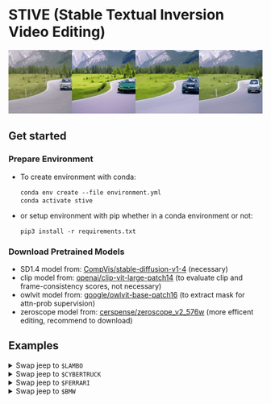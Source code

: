 # STIVE (Stable Textual Inversion Video Editing)

![examples](assets/jeep-unet-full-supvis/concat.gif)

## Get started
### Prepare Environment
* To create environment with conda:
    ```shell
    conda env create --file environment.yml
    conda activate stive
    ```
* or setup environment with pip whether in a conda environment or not:
    ```shell
    pip3 install -r requirements.txt
    ```

### Download Pretrained Models
* SD1.4 model from: [CompVis/stable-diffusion-v1-4](https://huggingface.co/CompVis/stable-diffusion-v1-4/tree/main) (necessary)
* clip model from: [openai/clip-vit-large-patch14](https://huggingface.co/openai/clip-vit-large-patch14/tree/main) (to evaluate clip and frame-consistency scores, not necessary)
* owlvit model from: [google/owlvit-base-patch16](https://huggingface.co/google/owlvit-base-patch16/tree/main) (to extract mask for attn-prob supervision)
* zeroscope model from: [cerspense/zeroscope_v2_576w](https://huggingface.co/cerspense/zeroscope_v2_576w/tree/main) (more efficent editing, recommend to download)

## Examples
<details>
<summary>Swap jeep to <code>$LAMBO</code></summary>

<ul>
<li>finetune concept from SD:
    <pre><code>CUDA_VISIBLE_DEVICES=0 accelerate launch runs/finetune_sd_concepts.py --config configs/sd_concepts/sd_lambo.yaml</code></pre>
</li>
<li>finetune SD with spatial&amp;temporal modules:
    <pre><code>CUDA_VISIBLE_DEVICES=0 accelerate launch runs/finetune_sd_unet.py --config configs/sd_unet/jeep_to_lambo.yaml</code></pre>
</li>
<li>prompt-to-prompt inference with concept and pretrained SD:
    <pre><code>CUDA_VISIBLE_DEVICES=0 accelerate launch runs/inference_sd_ptp.py --config configs/sd_ptp/lambo.yaml</code></pre>
</li>
<li>prompt-to-prompt inference with concept and tuned SD:
    <pre><code>CUDA_VISIBLE_DEVICES=0 accelerate launch runs/inference_lora_sd_ptp.py --config configs/sd_ptp/lambo.yaml</code></pre>
</li>

<li>finetune concept from ZS:
    <pre><code>CUDA_VISIBLE_DEVICES=0 accelerate launch runs/finetune_zs_concepts.py --config configs/zs_concepts/zs_lambo.yaml</code></pre>
</li>
<li>finetune ZS with spatial&amp;temporal modules:
    <pre><code>CUDA_VISIBLE_DEVICES=0 accelerate launch runs/finetune_zs_unet.py --config configs/zs_unet/jeep_to_lambo.yaml</code></pre>
</li>
<li>prompt-to-prompt inference with concept and pretrained ZS:
    <pre><code>CUDA_VISIBLE_DEVICES=0 accelerate launch runs/inference_zs_ptp.py --config configs/zs_ptp/lambo.yaml</code></pre>
</li>
<li>prompt-to-prompt inference with concept and tuned ZS:
    <pre><code>CUDA_VISIBLE_DEVICES=0 accelerate launch runs/inference_lora_zs_ptp.py --config configs/zs_ptp/lambo.yaml</code></pre>
</li>
</ul>

</details>

<details>
<summary>Swap jeep to <code>$CYBERTRUCK</code></summary>

<ul>
<li>finetune concept from SD:
    <pre><code>CUDA_VISIBLE_DEVICES=0 accelerate launch runs/finetune_sd_concepts.py --config configs/sd_concepts/sd_cybertruck.yaml</code></pre>
</li>
<li>finetune SD with spatial&amp;temporal modules:
    <pre><code>CUDA_VISIBLE_DEVICES=0 accelerate launch runs/finetune_sd_unet.py --config configs/sd_unet/jeep_to_cybertruck.yaml</code></pre>
</li>
<li>prompt-to-prompt inference with concept and pretrained SD:
    <pre><code>CUDA_VISIBLE_DEVICES=0 accelerate launch runs/inference_sd_ptp.py --config configs/sd_ptp/cybertruck.yaml</code></pre>
</li>
<li>prompt-to-prompt inference with concept and tuned SD:
    <pre><code>CUDA_VISIBLE_DEVICES=0 accelerate launch runs/inference_lora_sd_ptp.py --config configs/sd_ptp/cybertruck.yaml</code></pre>
</li>
</ul>

</details>

<details>
<summary>Swap jeep to <code>$FERRARI</code></summary>

<ul>
<li>finetune concept from SD:
    <pre><code>CUDA_VISIBLE_DEVICES=0 accelerate launch runs/finetune_sd_concepts.py --config configs/sd_concepts/sd_ferrari.yaml</code></pre>
</li>
<li>finetune SD with spatial&amp;temporal modules:
    <pre><code>CUDA_VISIBLE_DEVICES=0 accelerate launch runs/finetune_sd_unet.py --config configs/sd_unet/jeep_to_ferrari.yaml</code></pre>
</li>
<li>prompt-to-prompt inference with concept and pretrained SD:
    <pre><code>CUDA_VISIBLE_DEVICES=0 accelerate launch runs/inference_sd_ptp.py --config configs/sd_ptp/ferrari.yaml</code></pre>
</li>
<li>prompt-to-prompt inference with concept and tuned SD:
    <pre><code>CUDA_VISIBLE_DEVICES=0 accelerate launch runs/inference_lora_sd_ptp.py --config configs/sd_ptp/ferrari.yaml</code></pre>
</li>
</ul>

</details>

<details>
<summary>Swap jeep to <code>$BMW</code></summary>

<ul>
<li>finetune concept from SD:
    <pre><code>CUDA_VISIBLE_DEVICES=0 accelerate launch runs/finetune_sd_concepts.py --config configs/sd_concepts/sd_bmw.yaml</code></pre>
</li>
<li>finetune SD with spatial&amp;temporal modules:
    <pre><code>CUDA_VISIBLE_DEVICES=0 accelerate launch runs/finetune_sd_unet.py --config configs/sd_unet/jeep_to_bmw.yaml</code></pre>
</li>
<li>prompt-to-prompt inference with concept and pretrained SD:
    <pre><code>CUDA_VISIBLE_DEVICES=0 accelerate launch runs/inference_sd_ptp.py --config configs/sd_ptp/bmw.yaml</code></pre>
</li>
<li>prompt-to-prompt inference with concept and tuned SD:
    <pre><code>CUDA_VISIBLE_DEVICES=0 accelerate launch runs/inference_lora_sd_ptp.py --config configs/sd_ptp/bmw.yaml</code></pre>
</li>
</ul>

</details>
